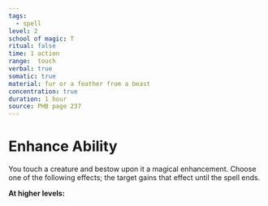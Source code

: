 ```yaml
---
tags:
  - spell
level: 2
school of magic: T
ritual: false
time: 1 action
range:  touch
verbal: true
somatic: true
material: fur or a feather from a beast
concentration: true
duration: 1 hour
source: PHB page 237
---
```

# Enhance Ability
You touch a creature and bestow upon it a magical enhancement. Choose one of the following effects; the target gains that effect until the spell ends.













**At higher levels:** 